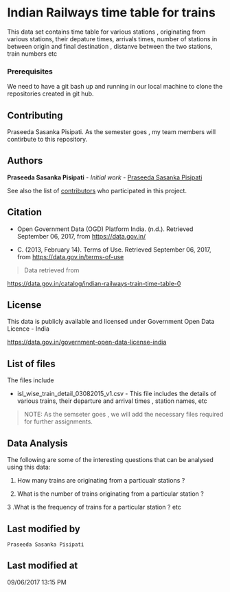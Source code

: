 # Indian Railways time table for trains 

This data set contains time table for various stations , originating from various stations, their depature times, arrivals times, number of stations in between origin and final destination , distanve between the two stations, train numbers etc


### Prerequisites

We need to have a git bash up and running in our local machine to clone the repositories created in git hub.

## Contributing

Praseeda Sasanka Pisipati. As the semester goes , my team members will contirbute to this repository.

## Authors

**Praseeda Sasanka Pisipati** - *Initial work* - [Praseeda Sasanka Pisipati](https://github.com/PraseedaSasankaPisipati)

See also the list of [contributors](https://github.com/PraseedaSasankaPisipati/Assignment-1-D2Decisions/graphs/contributors) who participated in this project.

## Citation

* Open Government Data (OGD) Platform India. (n.d.). Retrieved September 06, 2017, from https://data.gov.in/

* C. (2013, February 14). Terms of Use. Retrieved September 06, 2017, from https://data.gov.in/terms-of-use

>Data retrieved from

  https://data.gov.in/catalog/indian-railways-train-time-table-0
   
## License 

This data is publicly available and licensed under Government Open Data Licence - India

https://data.gov.in/government-open-data-license-india
 
## List of files 

The files include 

* isl_wise_train_detail_03082015_v1.csv - This file includes the details of various trains, their departure and arrival times , station names, etc 

> NOTE: As the semseter goes , we will add the necessary files required for further assignments.

## Data Analysis

The following are some of the interesting questions that can be analysed using this data:

1. How many trains are originating from a particualr stations ?

2. What is the number of trains originating from a particular station ?

3 .What is the frequency of trains for a particular station ? etc

## Last modified by
    Praseeda Sasanka Pisipati

## Last modified at
   09/06/2017 13:15 PM  

